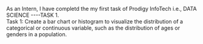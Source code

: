 As an Intern, I have completd the my first task of Prodigy InfoTech i.e., DATA SCIENCE ----TASK 1.
<br>
Task 1: Create a bar chart or histogram to visualize the distribution of a categorical or continuous variable, such as the distribution of ages or genders in a population.
